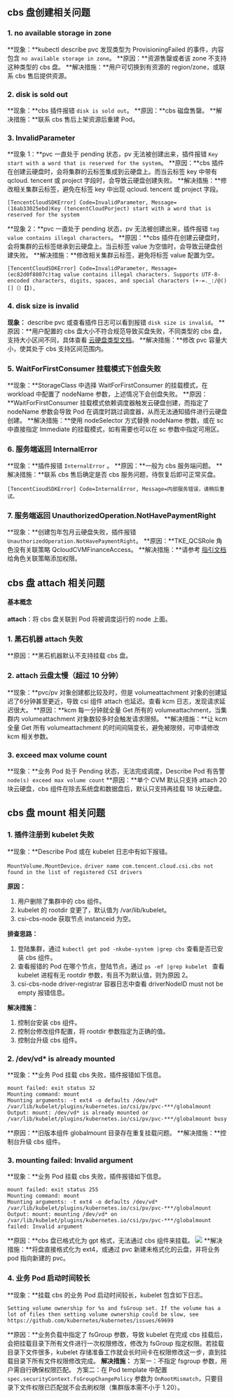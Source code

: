  

## cbs 盘创建相关问题

###  1. no available storage in zone
**现象：**kubectl describe pvc 发现类型为 ProvisioningFailed 的事件，内容包含 `no available storage in zone`。
**原因：**资源售罄或者该 zone 不支持这种类型的 cbs 盘。
**解决措施：**用户可切换到有资源的 region/zone，或联系 cbs 售后提供资源。

###  2. disk is sold out
**现象：**cbs 插件报错 `disk is sold out`。
**原因：**cbs 磁盘售罄。
**解决措施：**联系 cbs 售后上架资源后重建 Pod。

###  3. InvalidParameter
**现象 1：**pvc 一直处于 pending 状态，pv 无法被创建出来，插件报错 `Key start with a word that is reserved for the system`。
**原因：**cbs 插件在创建云硬盘时，会将集群的云标签集成到云硬盘上。而当云标签 key 中带有 qcloud. tencent 或 project 字段时，会导致云硬盘创建失败。
**解决措施：**修改相关集群云标签，避免在标签 key 中出现 qcloud. tencent 或 project 字段。
```
[TencentCloudSDKError] Code=InvalidParameter, Message=(16ab33025ebd)Key (tencentCloudPorject) start with a word that is reserved for the system
```

**现象 2：**pvc 一直处于 pending 状态，pv 无法被创建出来，插件报错 `tag value contains illegal characters`。
**原因：**cbs 插件在创建云硬盘时，会将集群的云标签继承到云硬盘上。当云标签 value 为空值时，会导致云硬盘创建失败。
**解决措施：**修改相关集群云标签，避免将标签 value 配置为空。

```
[TencentCloudSDKError] Code=InvalidParameter, Message=(ec82d0f8807c)tag value contains illegal characters. Supports UTF-8-encoded characters, digits, spaces, and special characters (+-=._:/@()[]（）【】),
```

 ###  4. disk size is invalid
**现象：** describe pvc 或查看插件日志可以看到报错 `disk size is invalid`。
**原因：**用户配置的 cbs 盘大小不符合规范导致买盘失败，不同类型的 cbs 盘，支持大小区间不同，具体查看 [云硬盘类型文档](https://cloud.tencent.com/document/product/362/2353)。
**解决措施：**修改 pvc 容量大小，使其处于 cbs 支持区间范围内。

### 5. WaitForFirstConsumer 挂载模式下创盘失败
**现象：**StorageClass 中选择 WaitForFirstConsumer 的挂载模式，在 workload 中配置了 nodeName 参数，上述情况下会创盘失败。
**原因：**WaitForFirstConsumer 挂载模式依赖调度器触发云硬盘创建，而指定了 nodeName 参数会导致 Pod 在调度时跳过调度器，从而无法通知插件进行云硬盘创建。
**解决措施：**使用 nodeSelector 方式替换 nodeName 参数，或在 sc 中直接指定 Immediate 的挂载模式，如有需要也可以在 sc 参数中指定可用区。
   
### 6. 服务端返回 InternalError
**现象：**插件报错 `InternalError` 。
**原因：**一般为 cbs 服务端问题。
**解决措施：**联系 cbs 售后确定是否 cbs 服务问题，待恢复后即可正常买盘。

```
[TencentCioudSDKError] Code=InternalError, Message=内部服务错误，请稍后重试。
```

### 7. 服务端返回 UnauthorizedOperation.NotHavePaymentRight
**现象：**创建包年包月云硬盘失败，插件报错 `UnauthorizedOperation.NotHavePaymentRight`。
**原因：**TKE_QCSRole 角色没有关联策略 QcloudCVMFinanceAccess。
**解决措施：**请参考 [指引文档](https://cloud.tencent.com/document/product/457/43416#.E9.A2.84.E8.AE.BE.E7.AD.96.E7.95.A5-qcloudcvmfinanceaccess.3Ca-id.3D.22qcloudcvmfinanceaccess.22.3E.3C.2Fa.3E) 给角色关联策略添加权限。

## cbs 盘 attach 相关问题
#### 基本概念
**attach**：将 cbs 盘关联到 Pod 将被调度运行的 node 上面。

### 1. 黑石机器 attach 失败
**原因：**黑石机器默认不支持挂载 cbs 盘。

### 2. attach 云盘太慢（超过 10 分钟）
**现象：**pvc/pv 对象创建都比较及时，但是 volumeattachment 对象的创建延迟了6分钟甚至更近，导致 csi 组件 attach 也延迟。查看 kcm 日志，发现请求延迟很大。
**原因：**kcm 每一分钟就全量 Get 所有的 volumeattachment，当集群内 volumeattachment 对象数较多时会触发请求限频。
**解决措施：**让 kcm 全量 Get 所有 volumeattachment 的时间间隔变长，避免被限频，可申请修改 kcm 相关参数。

### 3. exceed max volume count
**现象：**业务 Pod 处于 Pending 状态，无法完成调度，Describe Pod 有告警 `node(s) exceed max volume count`
**原因：**单个 CVM 默认只支持 attach 20 块云硬盘，cbs 组件在除去系统盘和数据盘后，默认只支持再挂载 18 块云硬盘。

## cbs 盘 mount 相关问题

### 1. 插件注册到 kubelet 失败
**现象：**Describe Pod 或在 kubelet 日志中有如下报错。

```
MountVolume.MountDevice，driver name com.tencent.cloud.csi.cbs not found in the list of registered CSI drivers
```
**原因：**
1. 用户删除了集群中的 cbs 组件。
2. kubelet 的 rootdir 变更了，默认值为 /var/lib/kubelet。
3. csi-cbs-node 获取节点 instanceid 为空。

**排查思路：**
1. 登陆集群，通过 `kubectl get pod -nkube-system |grep cbs` 查看是否已安装 cbs 组件。
2. 查看报错的 Pod 在哪个节点，登陆节点，通过 `ps -ef |grep kubelet ` 查看 kubelet 进程有无 rootdir 参数，有且不为默认值，则为原因 2。
3. csi-cbs-node driver-registrar 容器日志中查看 driverNodeID must not be empty 报错信息。

**解决措施：**
1. 控制台安装 cbs 组件。
2. 控制台修改组件配置，将 rootdir 参数指定为正确的值。
3. 控制台升级 cbs 组件。

### 2. /dev/vd* is already mounted
**现象：**业务 Pod 挂载 cbs 失败，插件报错如下信息。

```
mount failed: exit status 32
Mounting command: mount
Mounting arguments: -t ext4 -o defaults /dev/vd* /var/lib/kubelet/plugins/kubernetes.io/csi/pv/pvc-***/globalmount
Output: mount: /dev/vd* is already mounted or /var/lib/kubelet/plugins/kubernetes.io/csi/pv/pvc-***/globalmount busy
```

**原因：**旧版本组件 globalmount 目录存在重复挂载问题。
**解决措施：**控制台升级 cbs 组件。

### 3. mounting failed: Invalid argument
**现象：**业务 Pod 挂载 cbs 失败，插件报错如下信息。

```
mount failed: exit status 255
Mounting command: mount
Mounting arguments: -t ext4 -o defaults /dev/vd* /var/lib/kubelet/plugins/kubernetes.io/csi/pv/pvc-***/globalmount
Output: mount: mounting /dev/vd* on /var/lib/kubelet/plugins/kubernetes.io/csi/pv/pvc-***/globalmount failed: Invalid argument
```
**原因：**cbs 盘已格式化为 gpt 格式，无法通过 cbs 组件来挂载。
![](https://qcloudimg.tencent-cloud.cn/raw/2fdbe6dd6f3d1150a5d4c2100cd1c550.png)
**解决措施：**将盘直接格式化为 ext4，或通过 pvc 新建未格式化的云盘，并将业务 pod 指向新建的 pvc。

### 4. 业务 Pod 启动时间较长
**现象：**挂载 cbs 的业务 Pod 启动时间较长，kubelet 包含如下日志。

```
Setting volume ownership for %s and fsGroup set. If the volume has a lot of files then setting volume ownership could be slow, see https://github.com/kubernetes/kubernetes/issues/69699
```
**原因：**业务负载中指定了 fsGroup 参数，导致 kubelet 在完成 cbs 挂载后，会把挂载目录下所有文件进行一次权限修改，修改为 fsGroup 指定权限。若挂载目录下文件很多，kubelet 存储准备工作就会长时间卡在权限修改这一步，直到挂载目录下所有文件权限修改完成。
**解决措施：**
方案一：不指定 fsgroup 参数，用户需自行确保权限匹配。
方案二：在 Pod template 中配置 `spec.securityContext.fsGroupChangePolicy` 参数为 `OnRootMismatch`，只要目录下文件权限已匹配就不会去刷权限（集群版本需不小于 1.20）。
